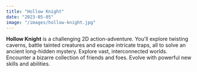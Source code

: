 ```yaml
---
title: "Hollow Knight"
date: "2023-05-05"
image: "/images/hollow-knight.jpg"
---
```


__Hollow Knight__ is a challenging 2D action-adventure. You'll explore twisting caverns, battle tainted creatures and escape intricate traps, all to solve an ancient long-hidden mystery. Explore vast, interconnected worlds. Encounter a bizarre collection of friends and foes. Evolve with powerful new skills and abilities.